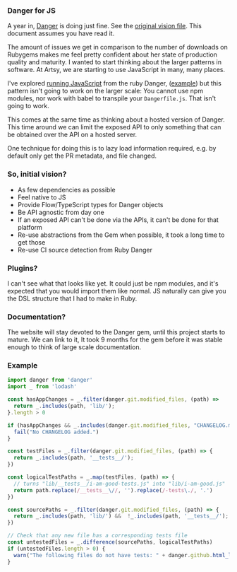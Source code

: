 ### Danger for JS

A year in, [Danger](https://github.com/danger/danger) is doing just fine. See the [original vision file](https://github.com/danger/danger/blob/master/VISION.md). This document assumes you have read it. 

The amount of issues we get in comparison to the number of downloads on Rubygems makes me feel pretty confident about her state of production quality and maturity. I wanted to start thinking about the larger patterns in software. At Artsy, we are starting to use JavaScript in many, many places.

I've explored [running JavaScript](https://github.com/danger/danger/pull/423) from the ruby Danger, ([example](https://github.com/artsy/emission/blob/d58b3d57bf41100e3cce3c2c1b1c4d6c19581a68/Dangerfile.js)) but this pattern isn't going to work on the larger scale: You cannot use npm modules, nor work with babel to transpile your `Dangerfile.js`. That isn't going to work.

This comes at the same time as thinking about a hosted version of Danger. This time around we can limit the exposed API to only something that can be obtained over the API on a hosted server. 

One technique for doing this is to lazy load information required, e.g. by default only get the PR metadata, and file changed. 

### So, initial vision?

* As few dependencies as possible
* Feel native to JS
* Provide Flow/TypeScript types for Danger objects
* Be API agnostic from day one
* If an exposed API can't be done via the APIs, it can't be done for that platform
* Re-use abstractions from the Gem when possible, it took a long time to get those
* Re-use CI source detection from Ruby Danger

### Plugins?

I can't see what that looks like yet. It could just be npm modules, and it's expected that you would import them like normal. JS naturally can give you the DSL structure that I had to make in Ruby.

### Documentation?

The website will stay devoted to the Danger gem, until this project starts to mature. We can link to it, It took 9 months for the gem before it was stable enough to think of large scale documentation.

### Example

``` js
import danger from 'danger'
import _ from 'lodash'

const hasAppChanges = _.filter(danger.git.modified_files, (path) =>
  return _.includes(path, 'lib/');
}.length > 0

if (hasAppChanges && _.includes(danger.git.modified_files, "CHANGELOG.md") === false) {
  fail("No CHANGELOG added.")
}

const testFiles = _.filter(danger.git.modified_files, (path) => {
  return _.includes(path, '__tests__/');
})

const logicalTestPaths = _.map(testFiles, (path) => {
  // turns "lib/__tests__/i-am-good-tests.js" into "lib/i-am-good.js"
  return path.replace(/__tests__\//, '').replace(/-tests\./, '.')
})

const sourcePaths = _.filter(danger.git.modified_files, (path) => {
  return _.includes(path, 'lib/') &&  !_.includes(path, '__tests__/');
})

// Check that any new file has a corresponding tests file
const untestedFiles = _.difference(sourcePaths, logicalTestPaths)
if (untestedFiles.length > 0) {
  warn("The following files do not have tests: " + danger.github.html_link(untestedFiles))
}
```